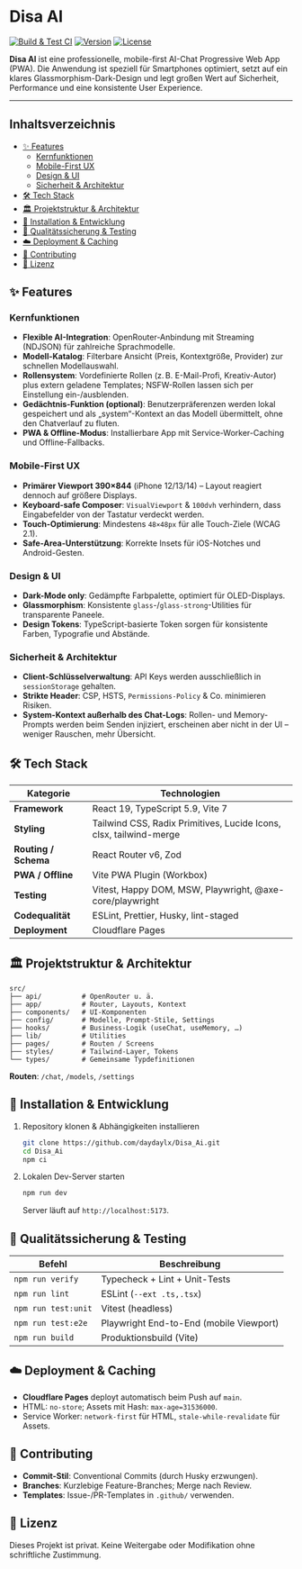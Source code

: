 # Disa AI

<!--
**Hinweis für den Entwickler:** Bitte ersetze `daydaylx/Disa_Ai` in den Badge-URLs, falls das Repository öffentlich wird.
-->

[![Build & Test CI](https://img.shields.io/github/actions/workflow/status/daydaylx/Disa_Ai/ci.yml?branch=main&label=Build%20%26%20Test&style=for-the-badge)](https://github.com/daydaylx/Disa_Ai/actions/workflows/ci.yml)
[![Version](https://img.shields.io/npm/v/disa-ai?label=version&style=for-the-badge)](package.json)
[![License](https://img.shields.io/badge/license-Private-blue?style=for-the-badge)](#-lizenz)

**Disa AI** ist eine professionelle, mobile-first AI-Chat Progressive Web App (PWA). Die Anwendung ist speziell für Smartphones optimiert, setzt auf ein klares Glassmorphism-Dark-Design und legt großen Wert auf Sicherheit, Performance und eine konsistente User Experience.

---

## Inhaltsverzeichnis

- [✨ Features](#-features)
  - [Kernfunktionen](#kernfunktionen)
  - [Mobile-First UX](#mobile-first-ux)
  - [Design & UI](#design--ui)
  - [Sicherheit & Architektur](#sicherheit--architektur)
- [🛠️ Tech Stack](#-tech-stack)
- [🏛️ Projektstruktur & Architektur](#️-projektstruktur--architektur)
- [🚀 Installation & Entwicklung](#-installation--entwicklung)
- [🧪 Qualitätssicherung & Testing](#-qualitätssicherung--testing)
- [☁️ Deployment & Caching](#️-deployment--caching)
- [🤝 Contributing](#-contributing)
- [📜 Lizenz](#-lizenz)

## ✨ Features

### Kernfunktionen

- **Flexible AI-Integration**: OpenRouter-Anbindung mit Streaming (NDJSON) für zahlreiche Sprachmodelle.
- **Modell-Katalog**: Filterbare Ansicht (Preis, Kontextgröße, Provider) zur schnellen Modellauswahl.
- **Rollensystem**: Vordefinierte Rollen (z. B. E-Mail-Profi, Kreativ-Autor) plus extern geladene Templates; NSFW-Rollen lassen sich per Einstellung ein-/ausblenden.
- **Gedächtnis-Funktion (optional)**: Benutzerpräferenzen werden lokal gespeichert und als „system“-Kontext an das Modell übermittelt, ohne den Chatverlauf zu fluten.
- **PWA & Offline-Modus**: Installierbare App mit Service-Worker-Caching und Offline-Fallbacks.

### Mobile-First UX

- **Primärer Viewport 390×844** (iPhone 12/13/14) – Layout reagiert dennoch auf größere Displays.
- **Keyboard-safe Composer**: `VisualViewport` & `100dvh` verhindern, dass Eingabefelder von der Tastatur verdeckt werden.
- **Touch-Optimierung**: Mindestens `48×48px` für alle Touch-Ziele (WCAG 2.1).
- **Safe-Area-Unterstützung**: Korrekte Insets für iOS-Notches und Android-Gesten.

### Design & UI

- **Dark-Mode only**: Gedämpfte Farbpalette, optimiert für OLED-Displays.
- **Glassmorphism**: Konsistente `glass`-/`glass-strong`-Utilities für transparente Paneele.
- **Design Tokens**: TypeScript-basierte Token sorgen für konsistente Farben, Typografie und Abstände.

### Sicherheit & Architektur

- **Client-Schlüsselverwaltung**: API Keys werden ausschließlich in `sessionStorage` gehalten.
- **Strikte Header**: CSP, HSTS, `Permissions-Policy` & Co. minimieren Risiken.
- **System-Kontext außerhalb des Chat-Logs**: Rollen- und Memory-Prompts werden beim Senden injiziert, erscheinen aber nicht in der UI – weniger Rauschen, mehr Übersicht.

## 🛠️ Tech Stack

| Kategorie            | Technologien                                                       |
| -------------------- | ------------------------------------------------------------------ |
| **Framework**        | React 19, TypeScript 5.9, Vite 7                                   |
| **Styling**          | Tailwind CSS, Radix Primitives, Lucide Icons, clsx, tailwind-merge |
| **Routing / Schema** | React Router v6, Zod                                               |
| **PWA / Offline**    | Vite PWA Plugin (Workbox)                                          |
| **Testing**          | Vitest, Happy DOM, MSW, Playwright, @axe-core/playwright           |
| **Codequalität**     | ESLint, Prettier, Husky, lint-staged                               |
| **Deployment**       | Cloudflare Pages                                                   |

## 🏛️ Projektstruktur & Architektur

```
src/
├── api/          # OpenRouter u. ä.
├── app/          # Router, Layouts, Kontext
├── components/   # UI-Komponenten
├── config/       # Modelle, Prompt-Stile, Settings
├── hooks/        # Business-Logik (useChat, useMemory, …)
├── lib/          # Utilities
├── pages/        # Routen / Screens
├── styles/       # Tailwind-Layer, Tokens
└── types/        # Gemeinsame Typdefinitionen
```

**Routen**: `/chat`, `/models`, `/settings`

## 🚀 Installation & Entwicklung

1. Repository klonen & Abhängigkeiten installieren
   ```bash
   git clone https://github.com/daydaylx/Disa_Ai.git
   cd Disa_Ai
   npm ci
   ```
2. Lokalen Dev-Server starten
   ```bash
   npm run dev
   ```
   Server läuft auf `http://localhost:5173`.

## 🧪 Qualitätssicherung & Testing

| Befehl              | Beschreibung                            |
| ------------------- | --------------------------------------- |
| `npm run verify`    | Typecheck + Lint + Unit-Tests           |
| `npm run lint`      | ESLint (`--ext .ts,.tsx`)               |
| `npm run test:unit` | Vitest (headless)                       |
| `npm run test:e2e`  | Playwright End-to-End (mobile Viewport) |
| `npm run build`     | Produktionsbuild (Vite)                 |

## ☁️ Deployment & Caching

- **Cloudflare Pages** deployt automatisch beim Push auf `main`.
- HTML: `no-store`; Assets mit Hash: `max-age=31536000`.
- Service Worker: `network-first` für HTML, `stale-while-revalidate` für Assets.

## 🤝 Contributing

- **Commit-Stil**: Conventional Commits (durch Husky erzwungen).
- **Branches**: Kurzlebige Feature-Branches; Merge nach Review.
- **Templates**: Issue-/PR-Templates in `.github/` verwenden.

## 📜 Lizenz

Dieses Projekt ist privat. Keine Weitergabe oder Modifikation ohne schriftliche Zustimmung.
